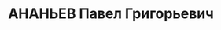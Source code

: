 ---
title: АНАНЬЕВ Павел Григорьевич
description: "капитан 14.03.1936, Флаг-штурман 11-й армейской дальне-разведывательной\
  \ АЭ \n  Приговорен ВК ВС СССР 08.01.1938, Харьков - ВМН \n  Расстрелян 09.01.1938"
---